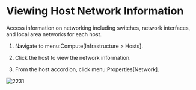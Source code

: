 # Viewing Host Network Information

Access information on networking including switches, network interfaces,
and local area networks for each host.

1.  Navigate to menu:Compute\[Infrastructure \> Hosts\].

2.  Click the host to view the network information.

3.  From the host accordion, click menu:Properties\[Network\].

![2231](../images/2231.png)
